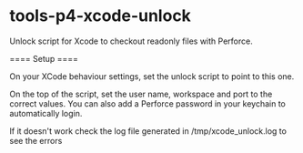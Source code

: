 # tools-p4-xcode-unlock
Unlock script for Xcode to checkout readonly files with Perforce.

==== Setup ====

On your XCode behaviour settings, set the unlock script to point to this one.

On the top of the script, set the user name, workspace and port to the correct values. You can also add a Perforce password in your keychain to automatically login.

If it doesn't work check the log file generated in /tmp/xcode_unlock.log to see the errors